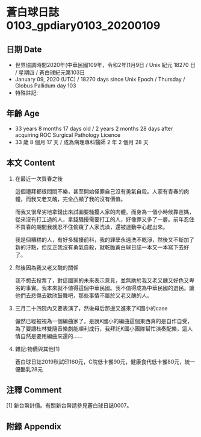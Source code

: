 # 蒼白球日誌0103_gpdiary0103_20200109 #

## 日期 Date ##

* 世界協調時間2020年(中華民國109年，令和2年)1月9日 / Unix 紀元 18270 日 / 星期四 / 蒼白球紀元第103日
* January 09, 2020 (UTC) / 18270 days since Unix Epoch / Thursday / Globus Pallidum day 103
* 特殊註記:

## 年齡 Age ##

* 33 years 8 months 17 days old / 2 years 2 months 28 days after acquiring ROC Surgical Pathology Licence
* 33 歲 8 個月 17 天 / 成為病理專科醫師 2 年 2 個月 28 天

## 本文 Content ##

1. 在最近一次買春之後

    這個禮拜都很悶悶不樂，甚至開始怪罪自己沒有勇氣自殺。人家有青春的肉體，而我又老又醜，完全凸顯了我的沒有價值。

    而我又很卑劣地拿錢出來試圖要騷擾人家的肉體。而身為一個小時候靠爸媽，從來沒有打工過的人，拿錢騷擾需要打工的人，好像罪又多了一層。前年忍住不買春的期間我就忍不住偷窺了人家洗澡，還被運動中心趕出來。

    我是個糟糕的人，有好多騷擾前科，我的罪孽永遠洗不乾淨，然後又不斷加了新的汙點，但反正我沒有勇氣自殺，就乾脆蒼白球日誌一本又一本寫下去好了。

2. 然後因為我又老又醜的關係

    我不想去投票了，對這國家的未來表示意見，並無助於我又老又醜又好色又卑劣的事實。我本來就不値得這個中華民國。我不值得成為中華民國的選民。讓他們去悲傷去歡欣鼓舞吧，那些事情不屬於又老又醜的人。

3. 三月二十四院內又要表演了，然後母后那邊又進來了K國小的case

   儼然已經被視為一個編曲家了。是說K國小的編曲這個東西真的是自作自受，為了要讓杜林雙隨音樂劇能順利成行，我拜託K國小團隊幫忙演奏配樂，這人情自然是要用編曲來還的......

4. 雜記:物價與其他[1]

    蒼白球日誌2019秋試印160元，C院低卡餐90元，健康食代低卡餐80元，統一優酪乳28元

## 注釋 Comment ##

[1] 新台幣計價。有關新台幣請參見蒼白球日誌0007。

## 附錄 Appendix ##
